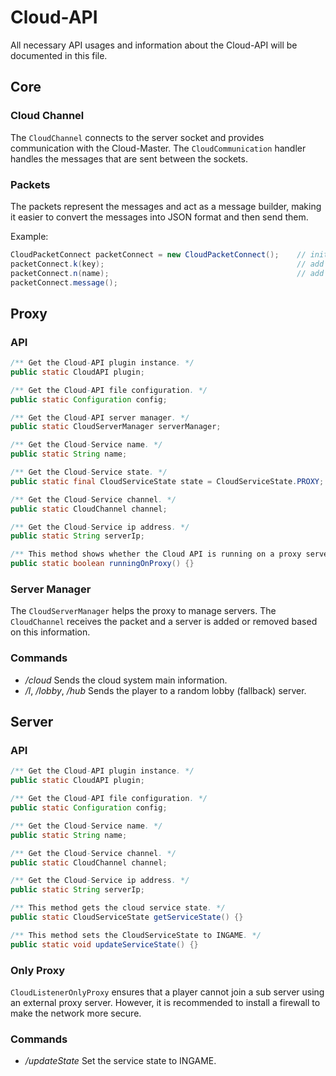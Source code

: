 # Cloud-API
All necessary API usages and information about the Cloud-API will be documented in this file.

## Core
### Cloud Channel
The `CloudChannel` connects to the server socket and provides communication with the Cloud-Master. 
The `CloudCommunication` handler handles the messages that are sent between the sockets.

### Packets
The packets represent the messages and act as a message builder, making it easier to convert the 
messages into JSON format and then send them.

Example:
```java
CloudPacketConnect packetConnect = new CloudPacketConnect();    // initialise
packetConnect.k(key);                                           // add key
packetConnect.n(name);                                          // add name
packetConnect.message();
```

## Proxy
### API
```java
/** Get the Cloud-API plugin instance. */
public static CloudAPI plugin;

/** Get the Cloud-API file configuration. */
public static Configuration config;

/** Get the Cloud-API server manager. */
public static CloudServerManager serverManager;

/** Get the Cloud-Service name. */
public static String name;

/** Get the Cloud-Service state. */
public static final CloudServiceState state = CloudServiceState.PROXY;

/** Get the Cloud-Service channel. */
public static CloudChannel channel;

/** Get the Cloud-Service ip address. */
public static String serverIp;

/** This method shows whether the Cloud API is running on a proxy server. */
public static boolean runningOnProxy() {}
```

### Server Manager
The `CloudServerManager` helps the proxy to manage servers. The `CloudChannel` receives the packet and a 
server is added or removed based on this information.

### Commands
- _/cloud_ Sends the cloud system main information.
- _/l_, _/lobby_, _/hub_ Sends the player to a random lobby (fallback) server.

## Server
### API
```java
/** Get the Cloud-API plugin instance. */
public static CloudAPI plugin;

/** Get the Cloud-API file configuration. */
public static Configuration config;

/** Get the Cloud-Service name. */
public static String name;

/** Get the Cloud-Service channel. */
public static CloudChannel channel;

/** Get the Cloud-Service ip address. */
public static String serverIp;

/** This method gets the cloud service state. */
public static CloudServiceState getServiceState() {}

/** This method sets the CloudServiceState to INGAME. */
public static void updateServiceState() {}
```

### Only Proxy
`CloudListenerOnlyProxy` ensures that a player cannot join a sub server using an external proxy server. 
However, it is recommended to install a firewall to make the network more secure.

### Commands
- _/updateState_ Set the service state to INGAME.